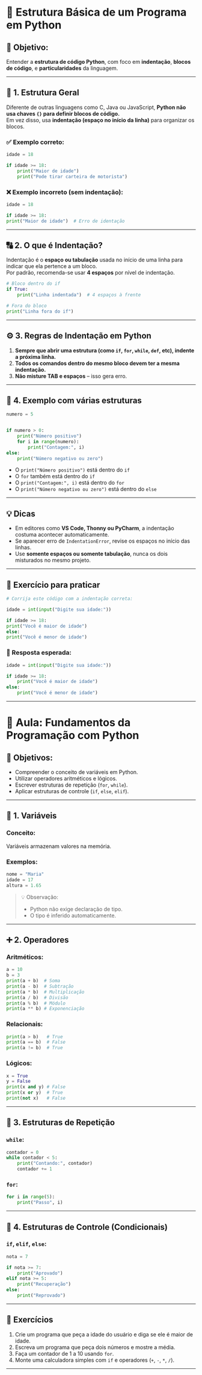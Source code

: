 # 📘 Estrutura Básica de um Programa em Python

## 🎯 Objetivo:
Entender a **estrutura de código Python**, com foco em **indentação**, **blocos de código**, e **particularidades** da linguagem.  

---

## 🧱 1. Estrutura Geral

Diferente de outras linguagens como C, Java ou JavaScript, **Python não usa chaves `{}` para definir blocos de código.**  
Em vez disso, usa **indentação (espaço no início da linha)** para organizar os blocos.

### ✅ Exemplo correto:
```python
idade = 18

if idade >= 18:
    print("Maior de idade")
    print("Pode tirar carteira de motorista")
```

### ❌ Exemplo incorreto (sem indentação):
```python
idade = 18

if idade >= 18:
print("Maior de idade")  # Erro de identação
```

---


## 🔠 2. O que é Indentação?

Indentação é o **espaço ou tabulação** usada no início de uma linha para indicar que ela pertence a um bloco.  
Por padrão, recomenda-se usar **4 espaços** por nível de indentação.

```python
# Bloco dentro do if
if True:
    print("Linha indentada")  # 4 espaços à frente

# Fora do bloco
print("Linha fora do if")
```

---

## ⚙️ 3. Regras de Indentação em Python

1. **Sempre que abrir uma estrutura (como `if`, `for`, `while`, `def`, etc), indente a próxima linha.**
2. **Todos os comandos dentro do mesmo bloco devem ter a mesma indentação.**
3. **Não misture TAB e espaços** – isso gera erro.

---

## 🔄 4. Exemplo com várias estruturas

```python
numero = 5


if numero > 0:
    print("Número positivo")
    for i in range(numero):
        print("Contagem:", i)
else:
    print("Número negativo ou zero")
```

- O `print("Número positivo")` está dentro do `if`
- O `for` também está dentro do `if`
- O `print("Contagem:", i)` está dentro do `for`
- O `print("Número negativo ou zero")` está dentro do `else`

---

## 💡 Dicas 

- Em editores como **VS Code, Thonny ou PyCharm**, a indentação costuma acontecer automaticamente.
- Se aparecer erro de `IndentationError`, revise os espaços no início das linhas.
- Use **somente espaços ou somente tabulação**, nunca os dois misturados no mesmo projeto.

---

## 🧪 Exercício para praticar

```python
# Corrija este código com a indentação correta:

idade = int(input("Digite sua idade:"))

if idade >= 18:
print("Você é maior de idade")
else:
print("Você é menor de idade")
```

### 🔧 Resposta esperada:
```python
idade = int(input("Digite sua idade:"))

if idade >= 18:
    print("Você é maior de idade")
else:
    print("Você é menor de idade")
```


---




# 🧠 Aula: Fundamentos da Programação com Python

## 🎯 Objetivos:
- Compreender o conceito de variáveis em Python.
- Utilizar operadores aritméticos e lógicos.
- Escrever estruturas de repetição (`for`, `while`).
- Aplicar estruturas de controle (`if`, `else`, `elif`).

---

## 📝 1. Variáveis

### Conceito:
Variáveis armazenam valores na memória.
### Exemplos:
```python
nome = "Maria"
idade = 17
altura = 1.65
```

> 💡 Observação:
> - Python não exige declaração de tipo.
> - O tipo é inferido automaticamente.

---

## ➕ 2. Operadores

### Aritméticos:
```python
a = 10
b = 3
print(a + b)  # Soma
print(a - b)  # Subtração
print(a * b)  # Multiplicação
print(a / b)  # Divisão
print(a % b)  # Módulo
print(a ** b) # Exponenciação
```

### Relacionais:
```python
print(a > b)   # True
print(a == b)  # False
print(a != b)  # True
```

### Lógicos:
```python
x = True
y = False
print(x and y) # False
print(x or y)  # True
print(not x)   # False
```

---

## 🔁 3. Estruturas de Repetição

### `while`:
```python
contador = 0
while contador < 5:
    print("Contando:", contador)
    contador += 1
```

### `for`:
```python
for i in range(5):
    print("Passo", i)
```

---

## 🔀 4. Estruturas de Controle (Condicionais)

### `if`, `elif`, `else`:
```python
nota = 7

if nota >= 7:
    print("Aprovado")
elif nota >= 5:
    print("Recuperação")
else:
    print("Reprovado")
```

---

## 🧪 Exercícios

1. Crie um programa que peça a idade do usuário e diga se ele é maior de idade.
2. Escreva um programa que peça dois números e mostre a média.
3. Faça um contador de 1 a 10 usando `for`.
4. Monte uma calculadora simples com `if` e operadores (`+`, `-`, `*`, `/`).

---
